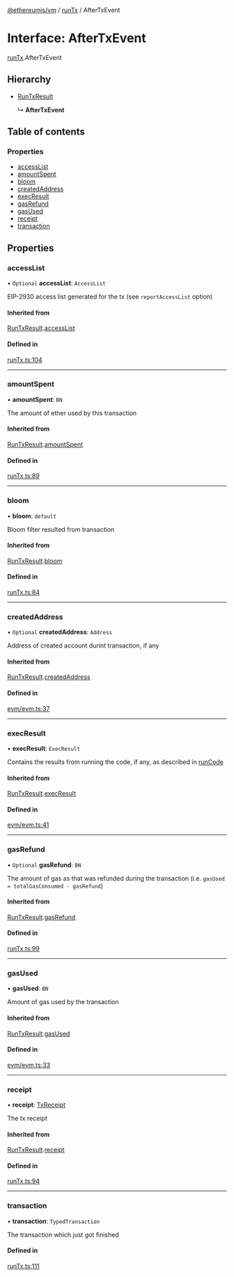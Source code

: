 [@ethereumjs/vm](../README.md) / [runTx](../modules/runtx.md) / AfterTxEvent

# Interface: AfterTxEvent

[runTx](../modules/runtx.md).AfterTxEvent

## Hierarchy

- [RunTxResult](runtx.runtxresult.md)

  ↳ **AfterTxEvent**

## Table of contents

### Properties

- [accessList](runtx.aftertxevent.md#accesslist)
- [amountSpent](runtx.aftertxevent.md#amountspent)
- [bloom](runtx.aftertxevent.md#bloom)
- [createdAddress](runtx.aftertxevent.md#createdaddress)
- [execResult](runtx.aftertxevent.md#execresult)
- [gasRefund](runtx.aftertxevent.md#gasrefund)
- [gasUsed](runtx.aftertxevent.md#gasused)
- [receipt](runtx.aftertxevent.md#receipt)
- [transaction](runtx.aftertxevent.md#transaction)

## Properties

### accessList

• `Optional` **accessList**: `AccessList`

EIP-2930 access list generated for the tx (see `reportAccessList` option)

#### Inherited from

[RunTxResult](runtx.runtxresult.md).[accessList](runtx.runtxresult.md#accesslist)

#### Defined in

[runTx.ts:104](https://github.com/ethereumjs/ethereumjs-monorepo/blob/master/packages/vm/src/runTx.ts#L104)

___

### amountSpent

• **amountSpent**: `BN`

The amount of ether used by this transaction

#### Inherited from

[RunTxResult](runtx.runtxresult.md).[amountSpent](runtx.runtxresult.md#amountspent)

#### Defined in

[runTx.ts:89](https://github.com/ethereumjs/ethereumjs-monorepo/blob/master/packages/vm/src/runTx.ts#L89)

___

### bloom

• **bloom**: `default`

Bloom filter resulted from transaction

#### Inherited from

[RunTxResult](runtx.runtxresult.md).[bloom](runtx.runtxresult.md#bloom)

#### Defined in

[runTx.ts:84](https://github.com/ethereumjs/ethereumjs-monorepo/blob/master/packages/vm/src/runTx.ts#L84)

___

### createdAddress

• `Optional` **createdAddress**: `Address`

Address of created account durint transaction, if any

#### Inherited from

[RunTxResult](runtx.runtxresult.md).[createdAddress](runtx.runtxresult.md#createdaddress)

#### Defined in

[evm/evm.ts:37](https://github.com/ethereumjs/ethereumjs-monorepo/blob/master/packages/vm/src/evm/evm.ts#L37)

___

### execResult

• **execResult**: `ExecResult`

Contains the results from running the code, if any, as described in [runCode](../classes/index.default.md#runcode)

#### Inherited from

[RunTxResult](runtx.runtxresult.md).[execResult](runtx.runtxresult.md#execresult)

#### Defined in

[evm/evm.ts:41](https://github.com/ethereumjs/ethereumjs-monorepo/blob/master/packages/vm/src/evm/evm.ts#L41)

___

### gasRefund

• `Optional` **gasRefund**: `BN`

The amount of gas as that was refunded during the transaction (i.e. `gasUsed = totalGasConsumed - gasRefund`)

#### Inherited from

[RunTxResult](runtx.runtxresult.md).[gasRefund](runtx.runtxresult.md#gasrefund)

#### Defined in

[runTx.ts:99](https://github.com/ethereumjs/ethereumjs-monorepo/blob/master/packages/vm/src/runTx.ts#L99)

___

### gasUsed

• **gasUsed**: `BN`

Amount of gas used by the transaction

#### Inherited from

[RunTxResult](runtx.runtxresult.md).[gasUsed](runtx.runtxresult.md#gasused)

#### Defined in

[evm/evm.ts:33](https://github.com/ethereumjs/ethereumjs-monorepo/blob/master/packages/vm/src/evm/evm.ts#L33)

___

### receipt

• **receipt**: [TxReceipt](../modules/types.md#txreceipt)

The tx receipt

#### Inherited from

[RunTxResult](runtx.runtxresult.md).[receipt](runtx.runtxresult.md#receipt)

#### Defined in

[runTx.ts:94](https://github.com/ethereumjs/ethereumjs-monorepo/blob/master/packages/vm/src/runTx.ts#L94)

___

### transaction

• **transaction**: `TypedTransaction`

The transaction which just got finished

#### Defined in

[runTx.ts:111](https://github.com/ethereumjs/ethereumjs-monorepo/blob/master/packages/vm/src/runTx.ts#L111)
